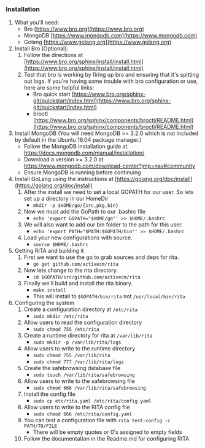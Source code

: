 
### Installation

1. What you'll need:
    * Bro [https://www.bro.org](https://www.bro.org)
    * MongoDB [https://www.mongodb.com](https://www.mongodb.com)
    * Golang [https://www.golang.org](https://www.golang.org)
1. Install Bro [Optional]:
    1. Follow the directions at [https://www.bro.org/sphinx/install/install.html](https://www.bro.org/sphinx/install/install.html)
    1. Test that bro is working by firing up bro and ensuring that it's spitting out logs. If you're having some trouble with bro configuration or use, here are some helpful links:
        * Bro quick start [https://www.bro.org/sphinx-git/quickstart/index.html](https://www.bro.org/sphinx-git/quickstart/index.html)
        * broctl [https://www.bro.org/sphinx/components/broctl/README.html](https://www.bro.org/sphinx/components/broctl/README.html)
1. Install MongoDB (You will need MongoDB >= 3.2.0 which is not included by default in the Ubuntu 16.04 package manager.)
    * Follow the MongoDB installation guide at https://docs.mongodb.com/manual/installation/
    * Download a version >= 3.2.0 at https://www.mongodb.com/download-center?jmp=nav#community
    * Ensure MongoDB is running before continuing  
1. Install GoLang using the instructions at [https://golang.org/doc/install](https://golang.org/doc/install)
    1. After the install we need to set a local GOPATH for our user. So lets set up a directory in our HomeDir
        * ```mkdir -p $HOME/go/{src,pkg,bin}```
    1. Now we must add the GoPath to our .bashrc file
        * ```echo 'export GOPATH="$HOME/go"' >> $HOME/.bashrc```
    1. We will also want to add our bin folder to the path for this user.
        * ```echo 'export PATH="$PATH:$GOPATH/bin"' >> $HOME/.bashrc```
    1. Load your new configurations with source.
        * ```source $HOME/.bashrc```
1. Getting RITA and building it
  	1. First we want to use the go to grab sources and deps for rita.
    	* ```go get github.com/activecm/rita```
  	1. Now lets change to the rita directory.
    	* ```cd $GOPATH/src/github.com/activecm/rita```
  	1. Finally we'll build and install the rita binary.
  		* ```make install```
		* This will install to `$GOPATH/bin/rita` not `/usr/local/bin/rita`
1. Configuring the system
    1. Create a configuration directory at `/etc/rita`
        * ```sudo mkdir /etc/rita```
    1. Allow users to read the configuration directory
        * ```sudo chmod 755 /etc/rita```
    1. Create a runtime directory for rita at `/var/lib/rita`
        * ```sudo mkdir -p /var/lib/rita/logs```
    1. Allow users to write to the runtime directory
        * ```sudo chmod 755 /var/lib/rita```
        * ```sudo chmod 777 /var/lib/rita/logs```
    1. Create the safebrowsing database file
        * ```sudo touch /var/lib/rita/safebrowsing```
    1. Allow users to write to the safebrowsing file
        * ```sudo chmod 666 /var/lib/rita/safebrowsing```
    1. Install the config file
        * ```sudo cp etc/rita.yaml /etc/rita/config.yaml```
    1. Allow users to write to the RITA config file
        * ```sudo chmod 666 /etc/rita/config.yaml```
    1. You can test a configuration file with ```rita test-config -c PATH/TO/FILE```
        * There will be empty quotes or 0's assigned to empty fields
    1. Follow the documentation in the Readme.md for configuring RITA

